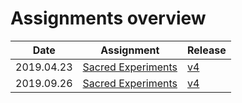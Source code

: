 # Assignments overview

| Date | Assignment | Release |
|------|------------|---------|
| 2019.04.23 | [Sacred Experiments](2019-09-26_sacred_experiments.md)  | [v4](https://github.com/acntech/fruit-classifier/releases/latest) |
| 2019.09.26 | [Sacred Experiments](2019-09-26_sacred_experiments.md)  | [v4](https://github.com/acntech/fruit-classifier/releases/latest) |
